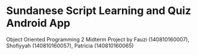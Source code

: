 # Sundanese Script Learning and Quiz Android App
Object Oriented Programming 2 Midterm Project by Fauzi (140810160007), Shofiyyah (140810160057), Patricia (140810160065) 